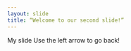 ```yaml
---
layout: slide
title: “Welcome to our second slide!”
---
```

My slide
Use the left arrow to go back!

